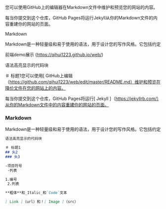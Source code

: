 您可以使用GitHub上的编辑器在Markdown文件中维护和预览您的网站的内容。

每当你提交到这个仓库，GitHub Pages将运行Jekyll从你的Markdown文件的内容重建你的网站的页面。

Markdown

Markdown是一种轻量级和易于使用的语法，用于设计您的写作风格。它包括约定

前端demo展示 (https://qihui1223.github.io/web/) 

语法高亮显示的代码块

＃ 标题1您可以使用[ GitHub上编辑（https://github.com/qihui1223/web/edit/master/README.md）维护和预览在降价文件在您的网站上的内容。

每当你提交到这个仓库，GitHub Pages将运行[ Jekyll ]（https://jekyllrb.com/）从你的Markdown文件中的内容重建你的网站的页面。

###  Markdown

Markdown是一种轻量级和易于使用的语法，用于设计您的写作风格。它包括约定

```markdown
语法高亮显示的代码块

＃ 标题1 
## 头2 
### 头3

-项目符号
 -列表

1.编号
 2.列表

**粗体**和_Italic_和`Code`文本

[ Link ]（url）和！[ Image ]（src）
